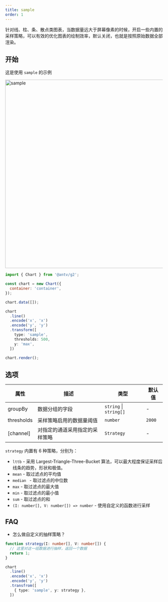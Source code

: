 ```yaml
---
title: sample
order: 1
---
```


针对线、柱、条、散点类图表，当数据量远大于屏幕像素的时候，开启一些内置的采样策略，可以有效的优化图表的绘制效率，默认关闭，也就是按照原始数据全部渲染。

## 开始

这是使用 `sample` 的示例

<img alt="sample" src="https://mdn.alipayobjects.com/huamei_qa8qxu/afts/img/A*Qs_nRauYpbQAAAAAAAAAAAAADmJ7AQ/original" width="600" />

```js
import { Chart } from '@antv/g2';

const chart = new Chart({
  container: 'container',
});

chart.data([]);

chart
  .line()
  .encode('x', 'x')
  .encode('y', 'y')
  .transform([
    type: 'sample',
    thresholds: 500,
    y: 'max',
  ])

chart.render();
```

## 选项

| 属性                        | 描述                                           | 类型                 | 默认值                 |
|-------------------|------------------------------------------------|---------------------|-----------------------|
| groupBy                | 数据分组的字段                   | `string` \| `string[]`            | -                |
| thresholds            | 采样策略启用的数据量阈值                   | `number`            | `2000`                   |
| [channel]              | 对指定的通道采用指定的采样策略         | `Strategy`           |  -                     |

`strategy` 内置有 6 种策略，分别为：

- `lttb` - 采用 Largest-Triangle-Three-Bucket 算法，可以最大程度保证采样后线条的趋势，形状和极值。
- `mean` - 取过滤点的平均值
- `median ` - 取过滤点的中位数
- `max` - 取过滤点的最大值
- `min` - 取过滤点的最小值
- `sum` - 取过滤点的和
- `(I: number[], V: number[]) => number` - 使用自定义的函数进行采样

## FAQ

- 怎么做自定义的抽样策略？

```ts
function strategy(I: number[], V: number[]) {
  // 这里对这一组数据进行抽样，返回一个数据
  return 1;
}

chart
  .line()
  .encode('x', 'x')
  .encode('y', 'y')
  .transfrom([
    { type: 'sample', y: strategy },
  ])
```
